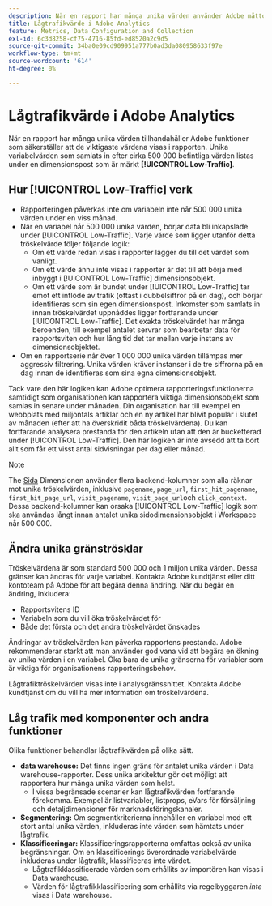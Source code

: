 ```yaml
---
description: När en rapport har många unika värden använder Adobe måttobjektet Lågtrafik för att förbättra rapportens prestanda.
title: Lågtrafikvärde i Adobe Analytics
feature: Metrics, Data Configuration and Collection
exl-id: 6c3d8258-cf75-4716-85fd-ed8520a2c9d5
source-git-commit: 34ba0e09cd909951a777b0ad3da080958633f97e
workflow-type: tm+mt
source-wordcount: '614'
ht-degree: 0%

---
```


# Lågtrafikvärde i Adobe Analytics

När en rapport har många unika värden tillhandahåller Adobe funktioner som säkerställer att de viktigaste värdena visas i rapporten. Unika variabelvärden som samlats in efter cirka 500 000 befintliga värden listas under en dimensionspost som är märkt **[!UICONTROL Low-Traffic]**.

## Hur [!UICONTROL Low-Traffic] verk

* Rapporteringen påverkas inte om variabeln inte når 500 000 unika värden under en viss månad.
* När en variabel når 500 000 unika värden, börjar data bli inkapslade under [!UICONTROL Low-Traffic]. Varje värde som ligger utanför detta tröskelvärde följer följande logik:
   * Om ett värde redan visas i rapporter lägger du till det värdet som vanligt.
   * Om ett värde ännu inte visas i rapporter är det till att börja med inbyggt i [!UICONTROL Low-Traffic] dimensionsobjekt.
   * Om ett värde som är bundet under [!UICONTROL Low-Traffic] tar emot ett inflöde av trafik (oftast i dubbelsiffror på en dag), och börjar identifieras som sin egen dimensionspost. Inkomster som samlats in innan tröskelvärdet uppnåddes ligger fortfarande under [!UICONTROL Low-Traffic]. Det exakta tröskelvärdet har många beroenden, till exempel antalet servrar som bearbetar data för rapportsviten och hur lång tid det tar mellan varje instans av dimensionsobjektet.
* Om en rapportserie når över 1 000 000 unika värden tillämpas mer aggressiv filtrering. Unika värden kräver instanser i de tre siffrorna på en dag innan de identifieras som sina egna dimensionsobjekt.

Tack vare den här logiken kan Adobe optimera rapporteringsfunktionerna samtidigt som organisationen kan rapportera viktiga dimensionsobjekt som samlas in senare under månaden. Din organisation har till exempel en webbplats med miljontals artiklar och en ny artikel har blivit populär i slutet av månaden (efter att ha överskridit båda tröskelvärdena). Du kan fortfarande analysera prestanda för den artikeln utan att den är bucketterad under [!UICONTROL Low-Traffic]. Den här logiken är inte avsedd att ta bort allt som får ett visst antal sidvisningar per dag eller månad.

>[!NOTE]
>The [Sida](../components/dimensions/page.md) Dimensionen använder flera backend-kolumner som alla räknar mot unika tröskelvärden, inklusive `pagename`, `page_url`, `first_hit_pagename`, `first_hit_page_url`, `visit_pagename`, `visit_page_url`och `click_context`. Dessa backend-kolumner kan orsaka [!UICONTROL Low-Traffic] logik som ska användas långt innan antalet unika sidodimensionsobjekt i Workspace når 500 000.

## Ändra unika gränströsklar

Tröskelvärdena är som standard 500 000 och 1 miljon unika värden. Dessa gränser kan ändras för varje variabel. Kontakta Adobe kundtjänst eller ditt kontoteam på Adobe för att begära denna ändring. När du begär en ändring, inkludera:

* Rapportsvitens ID
* Variabeln som du vill öka tröskelvärdet för
* Både det första och det andra tröskelvärdet önskades

Ändringar av tröskelvärden kan påverka rapportens prestanda. Adobe rekommenderar starkt att man använder god vana vid att begära en ökning av unika värden i en variabel. Öka bara de unika gränserna för variabler som är viktiga för organisationens rapporteringsbehov.

Lågtrafiktröskelvärden visas inte i analysgränssnittet. Kontakta Adobe kundtjänst om du vill ha mer information om tröskelvärdena.

## Låg trafik med komponenter och andra funktioner

Olika funktioner behandlar lågtrafikvärden på olika sätt.

* **data warehouse:** Det finns ingen gräns för antalet unika värden i Data warehouse-rapporter. Dess unika arkitektur gör det möjligt att rapportera hur många unika värden som helst.
   * I vissa begränsade scenarier kan lågtrafikvärden fortfarande förekomma. Exempel är listvariabler, listprops, eVars för försäljning och detaljdimensioner för marknadsföringskanaler.
* **Segmentering:** Om segmentkriterierna innehåller en variabel med ett stort antal unika värden, inkluderas inte värden som hämtats under lågtrafik.
* **Klassificeringar:** Klassificeringsrapporterna omfattas också av unika begränsningar. Om en klassificerings överordnade variabelvärde inkluderas under lågtrafik, klassificeras inte värdet.
   * Lågtrafikklassificerade värden som erhållits av importören kan visas i Data warehouse. <!-- AN-115871 -->
   * Värden för lågtrafikklassificering som erhållits via regelbyggaren *inte* visas i Data warehouse. <!-- AN-122872 -->
